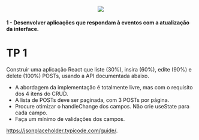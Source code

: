 <p align="center">
    <img src="https://www.infnet.edu.br/infnet/wp-content/themes/infnet.homepage//assets/img/LogoInfnetRodape.png"/>
</p>

#### 1 - Desenvolver aplicações que respondam à eventos com a atualização da interface.

# TP 1

Construir uma aplicação React que liste (30%), insira (60%), edite (90%) e delete (100%) POSTs, usando a API documentada abaixo.

* A abordagem da implementação é totalmente livre, mas com o requisito dos 4 itens do CRUD.
* A lista de POSTs deve ser paginada, com 3 POSTs por página.
* Procure otimizar o handleChange dos campos. Não crie useState para cada campo.
* Faça um mínimo de validações dos campos.

https://jsonplaceholder.typicode.com/guide/.